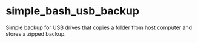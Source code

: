 # simple_bash_usb_backup
Simple backup for USB drives that copies a folder from host computer and stores a zipped backup.
